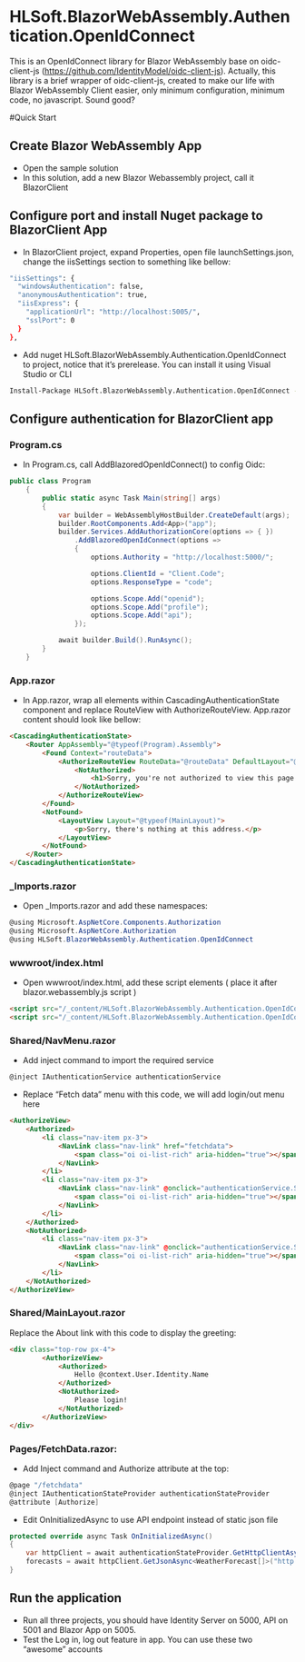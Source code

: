 # HLSoft.BlazorWebAssembly.Authentication.OpenIdConnect
This is an OpenIdConnect library for Blazor WebAssembly base on oidc-client-js (https://github.com/IdentityModel/oidc-client-js). Actually, this library is a brief wrapper of oidc-client-js, created to make our life with Blazor WebAssembly Client easier, only minimum configuration, minimum code, no javascript. Sound good?


#Quick Start

## Create Blazor WebAssembly App
-	Open the sample solution 
-	In this solution, add a new Blazor Webassembly project, call it BlazorClient

## Configure port and install Nuget package to BlazorClient App
- In BlazorClient project, expand Properties, open file launchSettings.json, change the iisSettings section to something like bellow:

```sh
"iisSettings": {
  "windowsAuthentication": false,
  "anonymousAuthentication": true,
  "iisExpress": {
    "applicationUrl": "http://localhost:5005/",
    "sslPort": 0
  }
},
```

-	Add nuget HLSoft.BlazorWebAssembly.Authentication.OpenIdConnect to project, notice that it’s prerelease. You can install it using Visual Studio or CLI

```sh
Install-Package HLSoft.BlazorWebAssembly.Authentication.OpenIdConnect -Version 0.5.0-Preview1
```

## Configure authentication for BlazorClient app

### Program.cs
-	In Program.cs, call AddBlazoredOpenIdConnect() to config Oidc:
```csharp
public class Program
    {
        public static async Task Main(string[] args)
        {
            var builder = WebAssemblyHostBuilder.CreateDefault(args);
            builder.RootComponents.Add<App>("app");
            builder.Services.AddAuthorizationCore(options => { })
                .AddBlazoredOpenIdConnect(options =>
                {
                    options.Authority = "http://localhost:5000/";

                    options.ClientId = "Client.Code";
                    options.ResponseType = "code";

                    options.Scope.Add("openid");
                    options.Scope.Add("profile");
                    options.Scope.Add("api");
                });

            await builder.Build().RunAsync();
        }
    }
```

### App.razor
-	In App.razor, wrap all elements within CascadingAuthenticationState component and replace RouteView with AuthorizeRouteView. App.razor content should look like bellow:

```html
<CascadingAuthenticationState>
    <Router AppAssembly="@typeof(Program).Assembly">
        <Found Context="routeData">
            <AuthorizeRouteView RouteData="@routeData" DefaultLayout="@typeof(MainLayout)">
                <NotAuthorized>
                    <h1>Sorry, you're not authorized to view this page.</h1>
                </NotAuthorized>
            </AuthorizeRouteView>
        </Found>
        <NotFound>
            <LayoutView Layout="@typeof(MainLayout)">
                <p>Sorry, there's nothing at this address.</p>
            </LayoutView>
        </NotFound>
    </Router>
</CascadingAuthenticationState>
```

### _Imports.razor
-	Open _Imports.razor and add these namespaces:

```csharp
@using Microsoft.AspNetCore.Components.Authorization
@using Microsoft.AspNetCore.Authorization
@using HLSoft.BlazorWebAssembly.Authentication.OpenIdConnect
```

### wwwroot/index.html
-	Open wwwroot/index.html, add these script elements ( place it after blazor.webassembly.js script )

```html
<script src="/_content/HLSoft.BlazorWebAssembly.Authentication.OpenIdConnect/oidc-client.min.js"></script>
<script src="/_content/HLSoft.BlazorWebAssembly.Authentication.OpenIdConnect/app.js"></script>
```

### Shared/NavMenu.razor
-	Add inject command to import the required service
```csharp
@inject IAuthenticationService authenticationService
```
-	Replace “Fetch data” menu with this code, we will add login/out menu here
```html
<AuthorizeView>
    <Authorized>
        <li class="nav-item px-3">
            <NavLink class="nav-link" href="fetchdata">
                <span class="oi oi-list-rich" aria-hidden="true"></span> Fetch data
            </NavLink>
        </li>
        <li class="nav-item px-3">
            <NavLink class="nav-link" @onclick="authenticationService.SignOutAsync" href="javascript:void(0)">
                <span class="oi oi-list-rich" aria-hidden="true"></span> Log out
            </NavLink>
        </li>
    </Authorized>
    <NotAuthorized>
        <li class="nav-item px-3">
            <NavLink class="nav-link" @onclick="authenticationService.SignInAsync" href="javascript:void(0)">
                <span class="oi oi-list-rich" aria-hidden="true"></span> Log in
            </NavLink>
        </li>
    </NotAuthorized>
</AuthorizeView>
```

### Shared/MainLayout.razor
Replace the About link with this code to display the greeting:
```html
<div class="top-row px-4">
        <AuthorizeView>
            <Authorized>
                Hello @context.User.Identity.Name
            </Authorized>
            <NotAuthorized>
                Please login!
            </NotAuthorized>
        </AuthorizeView>    
</div>
```

### Pages/FetchData.razor:
-	Add Inject command and Authorize attribute at the top:
```csharp
@page "/fetchdata"
@inject IAuthenticationStateProvider authenticationStateProvider
@attribute [Authorize]
```
-	Edit OnInitializedAsync to use API endpoint instead of static json file
```csharp
protected override async Task OnInitializedAsync()
{
    var httpClient = await authenticationStateProvider.GetHttpClientAsync();
    forecasts = await httpClient.GetJsonAsync<WeatherForecast[]>("http://localhost:5001/WeatherForecast");
}
```

## Run the application
-	Run all three projects, you should have Identity Server on 5000, API on 5001 and Blazor App on 5005.
-	Test the Log in, log out feature in app. You can use these two “awesome” accounts




   [oidc-repo]: <https://github.com/IdentityModel/oidc-client-js>







   



